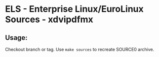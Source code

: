 # ELS - Enterprise Linux/EuroLinux Sources - xdvipdfmx
 
## Usage:
  Checkout branch or tag. Use `make sources` to recreate  SOURCE0 archive.
